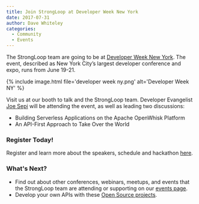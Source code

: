 ```yaml
---
title: Join StrongLoop at Developer Week New York
date: 2017-07-31
author: Dave Whiteley
categories:
  - Community
  - Events
---
```


The StrongLoop team are going to be at [Developer Week New York](http://www.developerweek.com/NYC/). The event, described as New York City’s largest developer conference and expo, runs from June 19-21.

{% include image.html file='developer week ny.png' alt='Developer Week NY' %}
<!--more-->
Visit us at our booth to talk and the StrongLoop team. Developer Evangelist [Joe Sepi](https://strongloop.com/strongblog/my-friends-call-me-joe-sepi-and-you-can-too/) will be attending the event, as well as leading two discussions: 

- Building Serverless Applications on the Apache OpenWhisk Platform
- An API-First Approach to Take Over the World

### Register Today!

Register and learn more about the speakers, schedule and hackathon [here](http://www.developerweek.com/NYC/). 

### What's Next?

- Find out about other conferences, webinars, meetups, and events that the StrongLoop team are attending or supporting on our [events page](https://strongloop.com/events/).
- Develop your own APIs with these [Open Source projects](https://strongloop.com/projects/).
